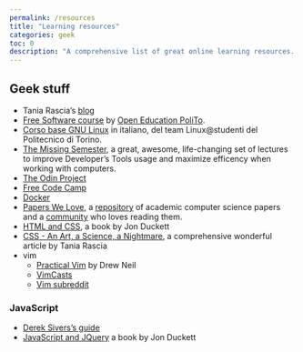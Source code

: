 ```yaml
---
permalink: /resources
title: "Learning resources"
categories: geek
toc: 0
description: "A comprehensive list of great online learning resources. Official documentation is not included, since it can usually be found with a quick and trivial research."
---
```


## Geek stuff

- Tania Rascia’s [blog](https://www.taniarascia.com/)
- [Free Software course](https://github.com/open-education-polito/free-software-course) by [Open Education PoliTo](https://openeducation.polito.it).
- [Corso base GNU Linux](https://linux.studenti.polito.it/wp/corso-gnu-linux-base-autunno-2019/) in italiano, del team Linux@studenti del Politecnico di Torino.
- [The Missing Semester](https://missing.csail.mit.edu/), a great, awesome, life-changing set of lectures to improve Developer’s Tools usage and maximize efficency when working with computers.
- [The Odin Project](https://www.theodinproject.com)
- [Free Code Camp](https://www.freecodecamp.org/)
- [Docker](https://github.com/championshuttler/docker-basicLearning)
- [Papers We Love](https://paperswelove.org/), a [repository](https://github.com/papers-we-love/papers-we-love) of academic computer science papers and a [community](https://github.com/papers-we-love/papers-we-love/wiki/Creating-a-PWL-chapter) who loves reading them.
- [HTML and CSS](http://www.htmlandcssbook.com/), a book by Jon Duckett
- [CSS - An Art, a Science, a Nightmare](https://www.taniarascia.com/overview-of-css-concepts/), a comprehensive wonderful article by Tania Rascia
- vim
    - [Practical Vim](https://pragprog.com/book/dnvim/practical-vim) by Drew Neil
	- [VimCasts](vimcasts.org)
	- [Vim subreddit](https://www.reddit.com/r/vim/)

### JavaScript

- [Derek Sivers’s guide](https://sivers.org/learn-js)
- [JavaScript and JQuery](http://www.javascriptbook.com/) a book by Jon Duckett
